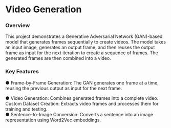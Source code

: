 <h1>Video Generation</h1>
<h3>Overview</h3>
<p>This project demonstrates a Generative Adversarial Network (GAN)-based model that generates frames sequentially to create videos. The model takes an input image, generates an output frame, and then reuses the output frame as input for the next iteration to create a sequence of frames. The generated frames are then combined into a video.</p>
<h3>
  Key Features
</h3>
<p>
    &#9679;  Frame-by-Frame Generation: The GAN generates one frame at a time, reusing the previous output as input for the next frame.<br>
  
   &#9679;  Video Generation: Combines generated frames into a complete video.
Custom Dataset Creation: Extracts video frames and processes them for training and testing.<br>
   &#9679;  Sentence-to-Image Conversion: Converts a sentence into an image representation using Word2Vec embeddings.
</p>
